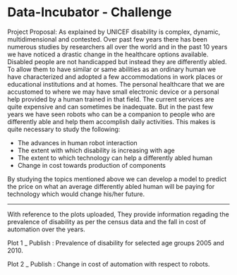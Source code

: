 # Data-Incubator - Challenge
Project Proposal:
As explained by UNICEF disability is complex, dynamic, multidimensional and contested. Over past few years there has been numerous studies by researchers all over the world and in the past 10 years we have noticed a drastic change in the healthcare options available. Disabled people are not handicapped but instead they are differently abled. To allow them to have similar or same abilities as an ordinary human we have characterized and adopted a few accommodations in work places or educational institutions and at homes. The personal healthcare that we are accustomed to where we may have small electronic device or a personal help provided by a human trained in that field. The current services are quite expensive and can sometimes be inadequate. But in the past few years we have seen robots who can be a companion to people who are differently able and help them accomplish daily activities. This makes is quite necessary to study the following:

-	The advances in human robot interaction 
-	The extent with which disability is increasing with age
-	The extent to which technology can help a differently abled human
-	Change in cost towards production of components

By studying the topics mentioned above we can develop a model to predict the price on what an average differently abled human will be paying for technology which would change his/her future.

-----------------------------------------------------------------------------------------------------------------------------------
With reference to the plots uploaded, They provide information regading the prevalence of disability as per the census data and the fall in cost of automation over the years.

Plot 1 _ Publish : Prevalence of disability for selected age groups 2005 and 2010.

Plot 2 _ Publish : Change in cost of automation with respect to robots.
